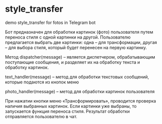 # style_transfer
demo style_transfer for fotos in Telegram bot

Бот предназначен для обработки картинок (фото) пользователя путем переноса стиля с одной картинки на другой.
Пользователю предлагается выбрать две картинки: одна – для трансформации, 
другая – для выбора стиля, который будет перенесен на первую картинку.

Метод dispatcher(message) – является диспетчером, обрабатывающим поступающие сообщения, 
и разделяет их на обработку текста и обработку картинок.

text_handler(message) – метод для обработки текстовых сообщений, 
которые подаются из кнопок меню

photo_handler(message) – метод для обработки картинок пользователя

При нажатии кнопки меню «Трансформировать», проводится проверка наличия выбранных 
картинок. Если картинки уже выбраны, то запускается функция переноса стиля. 
Результат обработки отправляется пользователю в чат.
 
